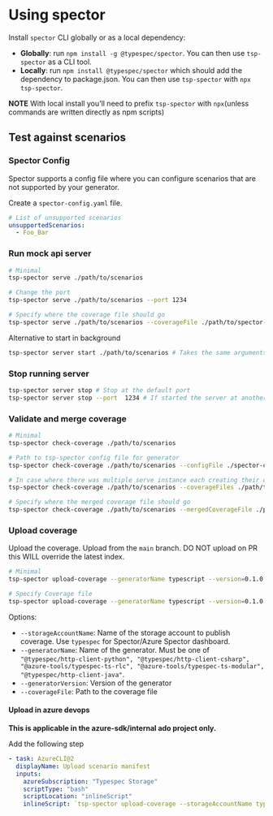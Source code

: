 # Using spector

Install `spector` CLI globally or as a local dependency:

- **Globally**: run `npm install -g @typespec/spector`. You can then use `tsp-spector` as a CLI tool.
- **Locally**: run `npm install @typespec/spector` which should add the dependency to package.json. You can then use `tsp-spector` with `npx tsp-spector`.

**NOTE** With local install you'll need to prefix `tsp-spector` with `npx`(unless commands are written directly as npm scripts)

## Test against scenarios

### Spector Config

Spector supports a config file where you can configure scenarios that are not supported by your generator.

Create a `spector-config.yaml` file.

```yaml
# List of unsupported scenarios
unsupportedScenarios:
  - Foo_Bar
```

### Run mock api server

```bash
# Minimal
tsp-spector serve ./path/to/scenarios

# Change the port
tsp-spector serve ./path/to/scenarios --port 1234

# Specify where the coverage file should go
tsp-spector serve ./path/to/scenarios --coverageFile ./path/to/spector-coverage.json
```

Alternative to start in background

```bash
tsp-spector server start ./path/to/scenarios # Takes the same arguments as serve
```

### Stop running server

```bash
tsp-spector server stop # Stop at the default port
tsp-spector server stop --port  1234 # If started the server at another port
```

### Validate and merge coverage

```bash
# Minimal
tsp-spector check-coverage ./path/to/scenarios

# Path to tsp-spector config file for generator
tsp-spector check-coverage ./path/to/scenarios --configFile ./spector-config.yaml

# In case where there was multiple serve instance each creating their own coverage file
tsp-spector check-coverage ./path/to/scenarios --coverageFiles ./path/to/*-coverage.json --coverageFiles ./other/to/*-coverage.json

# Specify where the merged coverage file should go
tsp-spector check-coverage ./path/to/scenarios --mergedCoverageFile ./path/to/spector-final-coverage.json
```

### Upload coverage

Upload the coverage. Upload from the `main` branch. DO NOT upload on PR this WILL override the latest index.

```bash
# Minimal
tsp-spector upload-coverage --generatorName typescript --version=0.1.0

# Specify Coverage file
tsp-spector upload-coverage --generatorName typescript --version=0.1.0  --coverageFile ./path/to/spector-final-coverage.json
```

Options:

- `--storageAccountName`: Name of the storage account to publish coverage. Use `typespec` for Spector/Azure Spector dashboard.
- `--generatorName`: Name of the generator. Must be one of `"@typespec/http-client-python", "@typespec/http-client-csharp", "@azure-tools/typespec-ts-rlc", "@azure-tools/typespec-ts-modular", "@typespec/http-client-java"`.
- `--generatorVersion`: Version of the generator
- `--coverageFile`: Path to the coverage file

#### Upload in azure devops

**This is applicable in the azure-sdk/internal ado project only.**

Add the following step

```yaml
- task: AzureCLI@2
  displayName: Upload scenario manifest
  inputs:
    azureSubscription: "Typespec Storage"
    scriptType: "bash"
    scriptLocation: "inlineScript"
    inlineScript: `tsp-spector upload-coverage --storageAccountName typespec --containerName coverages --generatorMode standard  ... FILL options fitting your generator here as described above...`
```

